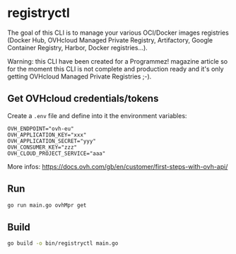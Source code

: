 # registryctl

The goal of this CLI is to manage your various OCI/Docker images registries (Docker Hub, OVHcloud Managed Private Registry, Artifactory, Google Container Registry, Harbor, Docker registries…).

Warning: this CLI have been created for a Programmez! magazine article so for the moment this CLI is not complete and production ready and it's only getting OVHcloud Managed Private Registries ;-).

## Get OVHcloud credentials/tokens

Create a `.env` file and define into it the environment variables:

```
OVH_ENDPOINT="ovh-eu"
OVH_APPLICATION_KEY="xxx"
OVH_APPLICATION_SECRET="yyy"
OVH_CONSUMER_KEY="zzz"
OVH_CLOUD_PROJECT_SERVICE="aaa"
```

More infos: https://docs.ovh.com/gb/en/customer/first-steps-with-ovh-api/

## Run

```bash
go run main.go ovhMpr get
```

## Build

```bash
go build -o bin/registryctl main.go
```